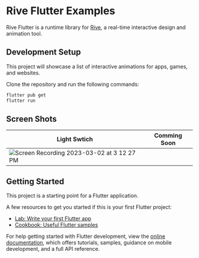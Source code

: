 # Rive Flutter Examples

Rive Flutter is a runtime library for [Rive](https://pub.dev/packages/rive), a real-time interactive design and animation tool.

## Development Setup

This project will showcase a list of interactive animations for apps, games, and websites.

Clone the repository and run the following commands:

```sh
flutter pub get
flutter run
```

## Screen Shots

|   Light Swtich    |        Comming Soon              |
|----------------|-------------------------------|
|  ![Screen Recording 2023-03-02 at 3 12 27 PM](https://user-images.githubusercontent.com/14290499/222408431-6d75b00c-ab68-4daf-9d46-23b1d9566c27.gif) |  |


## Getting Started

This project is a starting point for a Flutter application.

A few resources to get you started if this is your first Flutter project:

- [Lab: Write your first Flutter app](https://docs.flutter.dev/get-started/codelab)
- [Cookbook: Useful Flutter samples](https://docs.flutter.dev/cookbook)

For help getting started with Flutter development, view the
[online documentation](https://docs.flutter.dev/), which offers tutorials,
samples, guidance on mobile development, and a full API reference.
